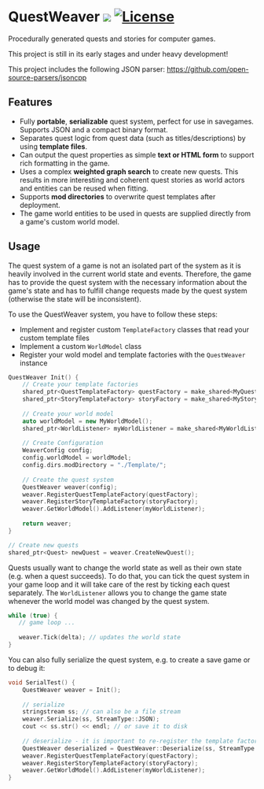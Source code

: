 # QuestWeaver <a href="https://travis-ci.org/Cultrarius/QuestWeaver"><img src="https://travis-ci.org/Cultrarius/QuestWeaver.svg"></a> [![License](https://img.shields.io/badge/license-CC0-green.svg)](https://creativecommons.org/publicdomain/zero/1.0/deed.de)
Procedurally generated quests and stories for computer games.

This project is still in its early stages and under heavy development!

This project includes the following JSON parser: https://github.com/open-source-parsers/jsoncpp

## Features

* Fully **portable**, **serializable** quest system, perfect for use in savegames. Supports JSON and a compact binary format. 
* Separates quest logic from quest data (such as titles/descriptions) by using **template files**.
* Can output the quest properties as simple **text or HTML form** to support rich formatting in the game.
* Uses a complex **weighted graph search** to create new quests.
This results in more interesting and coherent quest stories as world actors and entities can be reused when fitting.
* Supports **mod directories** to overwrite quest templates after deployment.
* The game world entities to be used in quests are supplied directly from a game's custom world model.

## Usage

The quest system of a game is not an isolated part of the system as it is heavily involved in the current world state and events.
Therefore, the game has to provide the quest system with the necessary information about the game's state and has to
fulfill change requests made by the quest system (otherwise the state will be inconsistent).

To use the QuestWeaver system, you have to follow these steps:

* Implement and register custom `TemplateFactory` classes that read your custom template files
* Implement a custom `WorldModel` class
* Register your wold model and template factories with the `QuestWeaver` instance
 
```cpp
QuestWeaver Init() {
    // Create your template factories
    shared_ptr<QuestTemplateFactory> questFactory = make_shared<MyQuestTemplateFactory>();
    shared_ptr<StoryTemplateFactory> storyFactory = make_shared<MyStoryTemplateFactory>();
    
    // Create your world model
    auto worldModel = new MyWorldModel();
    shared_ptr<WorldListener> myWorldListener = make_shared<MyWorldListener>();
    
    // Create Configuration
    WeaverConfig config;
    config.worldModel = worldModel;
    config.dirs.modDirectory = "./Template/";
    
    // Create the quest system
    QuestWeaver weaver(config);
    weaver.RegisterQuestTemplateFactory(questFactory);
    weaver.RegisterStoryTemplateFactory(storyFactory);
    weaver.GetWorldModel().AddListener(myWorldListener);
    
    return weaver;
}

// Create new quests
shared_ptr<Quest> newQuest = weaver.CreateNewQuest();
```


Quests usually want to change the world state as well as their own state (e.g. when a quest succeeds).
To do that, you can tick the quest system in your game loop and it will take care of the rest by ticking each quest
separately.
The `WorldListener` allows you to change the game state whenever the world model was changed by the quest system.

```cpp
while (true) {
   // game loop ...
   
   weaver.Tick(delta); // updates the world state 
}
```


You can also fully serialize the quest system, e.g. to create a save game or to debug it:

```cpp
void SerialTest() {
    QuestWeaver weaver = Init();
    
    // serialize
    stringstream ss; // can also be a file stream
    weaver.Serialize(ss, StreamType::JSON);
    cout << ss.str() << endl; // or save it to disk
    
    // deserialize - it is important to re-register the template factories and the world model listener!
    QuestWeaver deserialized = QuestWeaver::Deserialize(ss, StreamType::JSON, config.dirs);
    weaver.RegisterQuestTemplateFactory(questFactory);
    weaver.RegisterStoryTemplateFactory(storyFactory);
    weaver.GetWorldModel().AddListener(myWorldListener);
}
```